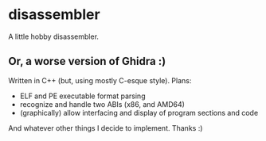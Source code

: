 # disassembler
A little hobby disassembler.
## Or, a worse version of Ghidra :) 

Written in C++ (but, using mostly C-esque style). 
Plans:

- ELF and PE executable format parsing
- recognize and handle two ABIs (x86, and AMD64)
- (graphically) allow interfacing and display of program sections and code

And whatever other things I decide to implement. Thanks :)